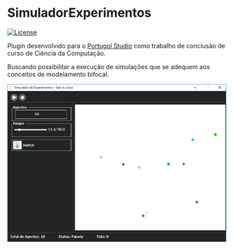 # SimuladorExperimentos

[![License](https://img.shields.io/badge/License-GPL--3.0-4bc51d.svg)](https://github.com/douglasbreda/SimuladorExperimentos/blob/master/LICENSE) 

Plugin desenvolvido para o [Portugol Studio](http://lite.acad.univali.br/portugol/) como trabalho de conclusão de curso de Ciência da Computação.

Buscando possibilitar a execução de simulações que se adequem aos conceitos de modelamento bifocal.

![Exemplo de uma simulação](/src/br/simulador/imagens/tela.png)


